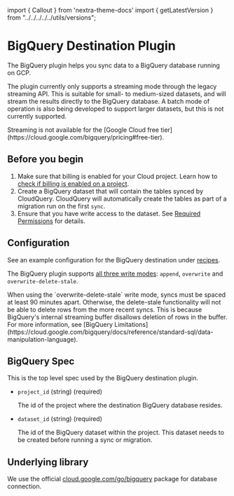 import { Callout } from 'nextra-theme-docs'
import { getLatestVersion } from "../../../../../utils/versions";

# BigQuery Destination Plugin

The BigQuery plugin helps you sync data to a BigQuery database running on GCP.

The plugin currently only supports a streaming mode through the legacy streaming API. This is suitable for small- to medium-sized datasets, and will stream the results directly to the BigQuery database. A batch mode of operation is also being developed to support larger datasets, but this is not currently supported.

<Callout type="info">
Streaming is not available for the [Google Cloud free tier](https://cloud.google.com/bigquery/pricing#free-tier).
</Callout>

## Before you begin

1. Make sure that billing is enabled for your Cloud project. Learn how to [check if billing is enabled on a project](https://cloud.google.com/billing/docs/how-to/verify-billing-enabled).
2. Create a BigQuery dataset that will contain the tables synced by CloudQuery. CloudQuery will automatically create the tables as part of a migration run on the first `sync`.
3. Ensure that you have write access to the dataset. See [Required Permissions](https://cloud.google.com/bigquery/docs/streaming-data-into-bigquery) for details.

## Configuration

See an example configuration for the BigQuery destination under [recipes](/docs/recipes/destinations/bigquery).

The BigQuery plugin supports [all three write modes](/docs/reference/destination-spec#write_mode): `append`, `overwrite` and `overwrite-delete-stale`.

<Callout type="info">
When using the `overwrite-delete-stale` write mode, syncs must be spaced at least 90 minutes apart. Otherwise, the delete-stale functionality will not be able to delete rows from the more recent syncs. This is because BigQuery's internal streaming buffer disallows deletion of rows in the buffer. For more information, see [BigQuery Limitations](https://cloud.google.com/bigquery/docs/reference/standard-sql/data-manipulation-language).
</Callout>


## BigQuery Spec

This is the top level spec used by the BigQuery destination plugin.

- `project_id` (string) (required)

  The id of the project where the destination BigQuery database resides.


- `dataset_id` (string) (required)

  The id of the BigQuery dataset within the project. This dataset needs to be created before running a sync or migration.

## Underlying library

We use the official [cloud.google.com/go/bigquery](https://pkg.go.dev/cloud.google.com/go/bigquery) package for database connection.
